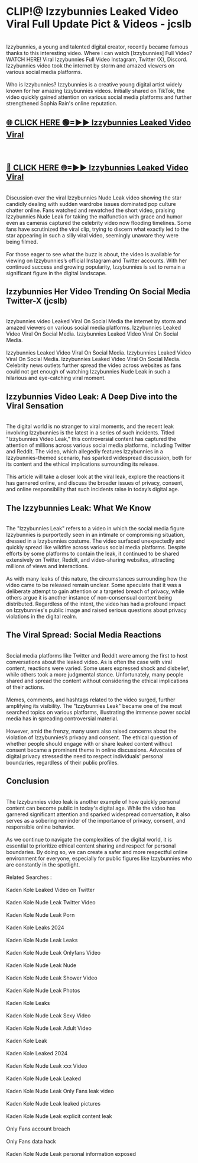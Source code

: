 # CLIP!@ Izzybunnies Leaked Video Viral Full Update Pict & Videos - jcslb
<br>
Izzybunnies, a young and talented digital creator, recently became famous thanks to this interesting video. Where i can watch [Izzybunnies] Full Video? WATCH HERE! Viral Izzybunnies Full Video Instagram, Twitter (X), Discord. Izzybunnies video took the internet by storm and amazed viewers on various social media platforms.
<br><br>
Who is Izzybunnies? Izzybunnies is a creative young digital artist widely known for her amazing Izzybunnies videos. Initially shared on TikTok, the video quickly gained attention on various social media platforms and further strengthened Sophia Rain's online reputation.
<br>
<h2><a href="https://bestclip.site?title=Izzybunnies">🌐 CLICK HERE 🟢=►► Izzybunnies Leaked Video Viral</a></h2>
<br>
<h2><a href="https://bestclip.site?title=Izzybunnies">🔴 CLICK HERE 🌐=►► Izzybunnies Leaked Video Viral</a></h2>
<br>
Discussion over the viral Izzybunnies Nude Leak video showing the star candidly dealing with sudden wardrobe issues dominated pop culture chatter online. Fans watched and rewatched the short video, praising Izzybunnies Nude Leak for taking the malfunction with grace and humor even as cameras captured the celebrity video now flooding timelines. Some fans have scrutinized the viral clip, trying to discern what exactly led to the star appearing in such a silly viral video, seemingly unaware they were being filmed.
<br><br>
For those eager to see what the buzz is about, the video is available for viewing on Izzybunnies’s official Instagram and Twitter accounts. With her continued success and growing popularity, Izzybunnies is set to remain a significant figure in the digital landscape.
<br>
<h2>Izzybunnies Her Video Trending On Social Media Twitter-X (jcslb)</h2>
<br>
Izzybunnies video Leaked Viral On Social Media the internet by storm and amazed viewers on various social media platforms. Izzybunnies Leaked Video Viral On Social Media. Izzybunnies Leaked Video Viral On Social Media.
<br><br>
Izzybunnies Leaked Video Viral On Social Media. Izzybunnies Leaked Video Viral On Social Media. Izzybunnies Leaked Video Viral On Social Media. Celebrity news outlets further spread the video across websites as fans could not get enough of watching Izzybunnies Nude Leak in such a hilarious and eye-catching viral moment.
<br>
<h2>Izzybunnies Video Leak: A Deep Dive into the Viral Sensation</h2>
<br>
The digital world is no stranger to viral moments, and the recent leak involving Izzybunnies is the latest in a series of such incidents. Titled "Izzybunnies Video Leak," this controversial content has captured the attention of millions across various social media platforms, including Twitter and Reddit. The video, which allegedly features Izzybunnies in a Izzybunnies-themed scenario, has sparked widespread discussion, both for its content and the ethical implications surrounding its release.
<br><br>
This article will take a closer look at the viral leak, explore the reactions it has garnered online, and discuss the broader issues of privacy, consent, and online responsibility that such incidents raise in today’s digital age.
<br>
<h2>The Izzybunnies Leak: What We Know</h2>
<br>
The "Izzybunnies Leak" refers to a video in which the social media figure Izzybunnies is purportedly seen in an intimate or compromising situation, dressed in a Izzybunnies costume. The video surfaced unexpectedly and quickly spread like wildfire across various social media platforms. Despite efforts by some platforms to contain the leak, it continued to be shared extensively on Twitter, Reddit, and video-sharing websites, attracting millions of views and interactions.
<br><br>
As with many leaks of this nature, the circumstances surrounding how the video came to be released remain unclear. Some speculate that it was a deliberate attempt to gain attention or a targeted breach of privacy, while others argue it is another instance of non-consensual content being distributed. Regardless of the intent, the video has had a profound impact on Izzybunnies's public image and raised serious questions about privacy violations in the digital realm.
<br>
<h2>The Viral Spread: Social Media Reactions</h2>
<br>
Social media platforms like Twitter and Reddit were among the first to host conversations about the leaked video. As is often the case with viral content, reactions were varied. Some users expressed shock and disbelief, while others took a more judgmental stance. Unfortunately, many people shared and spread the content without considering the ethical implications of their actions.
<br><br>
Memes, comments, and hashtags related to the video surged, further amplifying its visibility. The "Izzybunnies Leak" became one of the most searched topics on various platforms, illustrating the immense power social media has in spreading controversial material.
<br><br>
However, amid the frenzy, many users also raised concerns about the violation of Izzybunnies’s privacy and consent. The ethical question of whether people should engage with or share leaked content without consent became a prominent theme in online discussions. Advocates of digital privacy stressed the need to respect individuals' personal boundaries, regardless of their public profiles.
<br>
<h2>Conclusion</h2>
<br>
The Izzybunnies video leak is another example of how quickly personal content can become public in today's digital age. While the video has garnered significant attention and sparked widespread conversation, it also serves as a sobering reminder of the importance of privacy, consent, and responsible online behavior.
<br><br>
As we continue to navigate the complexities of the digital world, it is essential to prioritize ethical content sharing and respect for personal boundaries. By doing so, we can create a safer and more respectful online environment for everyone, especially for public figures like Izzybunnies who are constantly in the spotlight.
<br><br>
Related Searches :
<br><br>
Kaden Kole Leaked Video on Twitter
<br><br>
Kaden Kole Nude Leak Twitter Video
<br><br>
Kaden Kole Nude Leak Porn
<br><br>
Kaden Kole Leaks 2024
<br><br>
Kaden Kole Nude Leak Leaks
<br><br>
Kaden Kole Nude Leak Onlyfans Video
<br><br>
Kaden Kole Nude Leak Nude
<br><br>
Kaden Kole Nude Leak Shower Video
<br><br>
Kaden Kole Nude Leak Photos
<br><br>
Kaden Kole Leaks
<br><br>
Kaden Kole Nude Leak Sexy Video
<br><br>
Kaden Kole Nude Leak Adult Video
<br><br>
Kaden Kole Leak
<br><br>
Kaden Kole Leaked 2024
<br><br>
Kaden Kole Nude Leak xxx Video
<br><br>
Kaden Kole Nude Leak Leaked
<br><br>
Kaden Kole Nude Leak Only Fans leak video
<br><br>
Kaden Kole Nude Leak leaked pictures
<br><br>
Kaden Kole Nude Leak explicit content leak
<br><br>
Only Fans account breach
<br><br>
Only Fans data hack
<br><br>
Kaden Kole Nude Leak personal information exposed